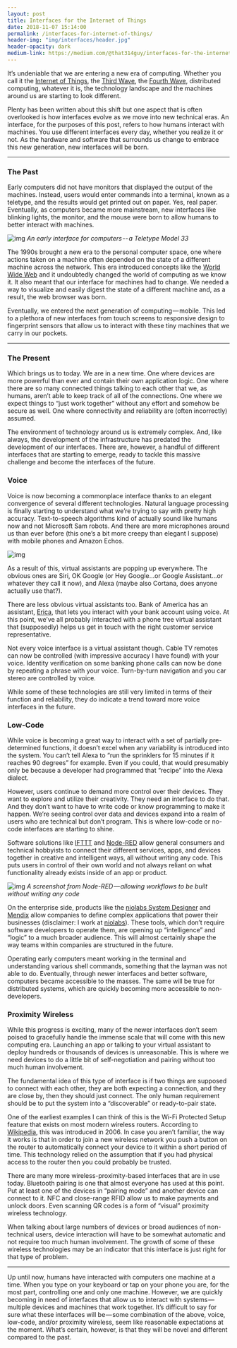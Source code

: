 ```yaml
---
layout: post
title: Interfaces for the Internet of Things
date: 2018-11-07 15:14:00
permalink: /interfaces-for-internet-of-things/
header-img: "img/interfaces/header.jpg"
header-opacity: dark
medium-link: https://medium.com/@that314guy/interfaces-for-the-internet-of-things-29f274c5396
---
```


It’s undeniable that we are entering a new era of computing. Whether you call it the [Internet of Things](https://www.wired.co.uk/article/internet-of-things-what-is-explained-iot), the [Third Wave](https://www.goldmansachs.com/insights/pages/iot-video.html), the [Fourth Wave](https://www.nextplatform.com/2017/08/28/rise-fourth-wave-computing/), distributed computing, whatever it is, the technology landscape and the machines around us are starting to look different.

Plenty has been written about this shift but one aspect that is often overlooked is how interfaces evolve as we move into new technical eras. An interface, for the purposes of this post, refers to how humans interact with machines. You use different interfaces every day, whether you realize it or not. As the hardware and software that surrounds us change to embrace this new generation, new interfaces will be born.

------

### The Past

Early computers did not have monitors that displayed the output of the machines. Instead, users would enter commands into a terminal, known as a teletype, and the results would get printed out on paper. Yes, real paper. Eventually, as computers became more mainstream, new interfaces like blinking lights, the monitor, and the mouse were born to allow humans to better interact with machines.

![img]({{site_url}}/img/interfaces/teletype.jpeg "Teletype Model 33")
*An early interface for computers -- a Teletype Model 33*

The 1990s brought a new era to the personal computer space, one where actions taken on a machine often depended on the state of a different machine across the network. This era introduced concepts like the [World Wide Web](https://en.wikipedia.org/wiki/World_Wide_Web) and it undoubtedly changed the world of computing as we know it. It also meant that our interface for machines had to change. We needed a way to visualize and easily digest the state of a different machine and, as a result, the web browser was born.

Eventually, we entered the next generation of computing — mobile. This led to a plethora of new interfaces from touch screens to responsive design to fingerprint sensors that allow us to interact with these tiny machines that we carry in our pockets.

------

### The Present

Which brings us to today. We are in a new time. One where devices are more powerful than ever and contain their own application logic. One where there are so many connected things talking to each other that we, as humans, aren’t able to keep track of all of the connections. One where we expect things to “just work together” without any effort and somehow be secure as well. One where connectivity and reliability are (often incorrectly) assumed.

The environment of technology around us is extremely complex. And, like always, the development of the infrastructure has predated the development of our interfaces. There are, however, a handful of different interfaces that are starting to emerge, ready to tackle this massive challenge and become the interfaces of the future.

### Voice

Voice is now becoming a commonplace interface thanks to an elegant convergence of several different technologies. Natural language processing is finally starting to understand what we’re trying to say with pretty high accuracy. Text-to-speech algorithms kind of actually sound like humans now and not Microsoft Sam robots. And there are more microphones around us than ever before (this one’s a bit more creepy than elegant I suppose) with mobile phones and Amazon Echos.

![img]({{site_url}}/img/interfaces/assistants.png "Virtual Assistants")

As a result of this, virtual assistants are popping up everywhere. The obvious ones are Siri, OK Google (or Hey Google…or Google Assistant…or whatever they call it now), and Alexa (maybe also Cortana, does anyone actually use that?).

There are less obvious virtual assistants too. Bank of America has an assistant, [Erica](https://promo.bankofamerica.com/erica/), that lets you interact with your bank account using voice. At this point, we’ve all probably interacted with a phone tree virtual assistant that (supposedly) helps us get in touch with the right customer service representative.

Not every voice interface is a virtual assistant though. Cable TV remotes can now be controlled (with impressive accuracy I have found) with your voice. Identity verification on some banking phone calls can now be done by repeating a phrase with your voice. Turn-by-turn navigation and you car stereo are controlled by voice.

While some of these technologies are still very limited in terms of their function and reliability, they do indicate a trend toward more voice interfaces in the future.

### Low-Code

While voice is becoming a great way to interact with a set of partially pre-determined functions, it doesn’t excel when any variability is introduced into the system. You can’t tell Alexa to “run the sprinklers for 15 minutes if it reaches 90 degrees” for example. Even if you could, that would presumably only be because a developer had programmed that “recipe” into the Alexa dialect.

However, users continue to demand more control over their devices. They want to explore and utilize their creativity. They need an interface to do that. And they don’t want to have to write code or know programming to make it happen. We’re seeing control over data and devices expand into a realm of users who are technical but don’t program. This is where low-code or no-code interfaces are starting to shine.

Software solutions like [IFTTT](https://ifttt.com/) and [Node-RED](https://nodered.org/) allow general consumers and technical hobbyists to connect their different services, apps, and devices together in creative and intelligent ways, all without writing any code. This puts users in control of their own world and not always reliant on what functionality already exists inside of an app or product.

![img]({{site_url}}/img/interfaces/nodered.jpeg "Node-RED Screenshot")
*A screenshot from Node-RED — allowing workflows to be built without writing any code*

On the enterprise side, products like the [niolabs System Designer](https://niolabs.com/product/system-designer) and [Mendix](https://www.mendix.com/) allow companies to define complex applications that power their businesses (disclaimer: I work at [niolabs](https://niolabs.com)). These tools, which don’t require software developers to operate them, are opening up “intelligence” and “logic” to a much broader audience. This will almost certainly shape the way teams within companies are structured in the future.

Operating early computers meant working in the terminal and understanding various shell commands, something that the layman was not able to do. Eventually, through newer interfaces and better software, computers became accessible to the masses. The same will be true for distributed systems, which are quickly becoming more accessible to non-developers.

### Proximity Wireless

While this progress is exciting, many of the newer interfaces don’t seem poised to gracefully handle the immense scale that will come with this new computing era. Launching an app or talking to your virtual assistant to deploy hundreds or thousands of devices is unreasonable. This is where we need devices to do a little bit of self-negotiation and pairing without too much human involvement.

The fundamental idea of this type of interface is if two things are supposed to connect with each other, they are both expecting a connection, and they are close by, then they should just connect. The only human requirement should be to put the system into a “discoverable” or ready-to-pair state.

One of the earliest examples I can think of this is the Wi-Fi Protected Setup feature that exists on most modern wireless routers. According to [Wikipedia](https://en.wikipedia.org/wiki/Wi-Fi_Protected_Setup), this was introduced in 2006. In case you aren’t familiar, the way it works is that in order to join a new wireless network you push a button on the router to automatically connect your device to it within a short period of time. This technology relied on the assumption that if you had physical access to the router then you could probably be trusted.

There are many more wireless-proximity-based interfaces that are in use today. Bluetooth pairing is one that almost everyone has used at this point. Put at least one of the devices in “pairing mode” and another device can connect to it. NFC and close-range RFID allow us to make payments and unlock doors. Even scanning QR codes is a form of “visual” proximity wireless technology.

When talking about large numbers of devices or broad audiences of non-technical users, device interaction will have to be somewhat automatic and not require too much human involvement. The growth of some of these wireless technologies may be an indicator that this interface is just right for that type of problem.

------

Up until now, humans have interacted with computers one machine at a time. When you type on your keyboard or tap on your phone you are, for the most part, controlling one and only one machine. However, we are quickly becoming in need of interfaces that allow us to interact with systems — multiple devices and machines that work together. It’s difficult to say for sure what these interfaces will be — some combination of the above, voice, low-code, and/or proximity wireless, seem like reasonable expectations at the moment. What’s certain, however, is that they will be novel and different compared to the past.
